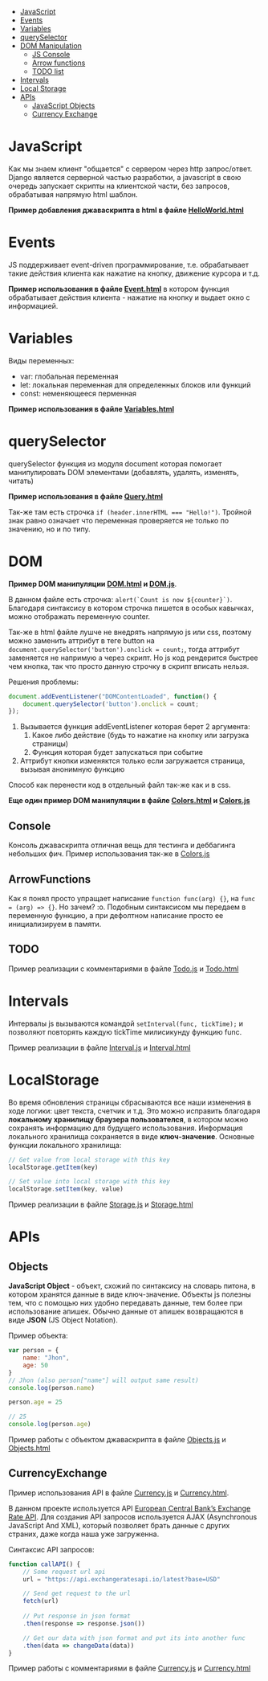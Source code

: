 - [JavaScript](#JavaScript)
 - [Events](#Events)
 - [Variables](#Variables)
 - [querySelector](#querySelector)
 - [DOM Manipulation](#DOM)
    - [JS Console](#Console)
    - [Arrow functions](#ArrowFunctions)
    - [TODO list](#TODO)
 - [Intervals](#Intervals)
 - [Local Storage](#LocalStorage)
 - [APIs](#APIs)
    - [JavaScript Objects](#Objects)
    - [Currency Exchange](#CurrencyExchange)


# JavaScript

Как мы знаем клиент "общается" с сервером через http запрос/ответ. Django является
серверной частью разработки, а javascript в свою очередь запускает скрипты на клиентской
части, без запросов, обрабатывая напрямую html шаблон.

**Пример добавления джаваскрипта в html в файле [HelloWorld.html](HelloWorld.html)**


# Events

JS поддерживает event-driven программирование, т.е. обрабатывает такие действия клиента
как нажатие на кнопку, движение курсора и т.д.

**Пример использования в файле [Event.html](Event.html)** в котором функция обрабатывает 
действия клиента - нажатие на кнопку и выдает окно с информацией.


# Variables

Виды переменных:
- var: глобальная переменная
- let: локальная переменная для определенных блоков или функций
- const: неменяющееся перменная 

**Пример использования в файле [Variables.html](Variables.html)**


# querySelector

querySelector функция из модуля document которая помогает манипулировать 
DOM элементами (добавлять, удалять, изменять, читать)

**Пример использования в файле [Query.html](Query.html)**

Так-же там есть строчка ``if (header.innerHTML === "Hello!")``. Тройной знак равно 
означает что переменная проверяется не только по значению, но и по типу.


# DOM 

**Пример DOM манипуляции [DOM.html](DOM.html) и [DOM.js](DOM.js)**. 

В данном файле есть строчка:
``alert(`Count is now ${counter}`)``. Благодаря синтаксису в котором строчка пишется
в особых кавычках, можно отображать переменную counter.

Так-же в html файле лушче не внедрять напрямую js или css, поэтому можно заменить
аттрибут в теге button на ``document.querySelector('button').onclick = count;``,
тогда аттрибут заменяется не напримую а через скрипт. Но js код рендерится быстрее 
чем кнопка, так что просто данную строчку в скрипт вписать нельзя.

Решения проблемы:
```js
document.addEventListener("DOMContentLoaded", function() {
    document.querySelector('button').onclick = count;
});
```

1. Вызывается функция addEventListener которая берет 2 аргумента:
    1. Какое либо действие (будь то нажатие на кнопку или загрузка страницы)
    2. Функция которая будет запускаться при событие
2. Аттрибут кнопки изменяктся только если загружается страница, вызывая анонимную функцию

Способ как перенести код в отдельный файл так-же как и в css.


**Еще один пример DOM манипуляции в файле [Colors.html](Colors.html) и [Colors.js](Colors.js)**


## Console

Консоль джаваскрипта отличная вещь для тестинга и деббагинга небольших фич. Пример 
использования так-же в [Colors.js](Colors.js)


## ArrowFunctions

Как я понял просто упращает написание ``function func(arg) {}``, на ``func = (arg) => {}``. 
Но зачем? :o. Подобным синтаксисом мы передаем в переменную функцию, а при дефолтном написание 
просто ее инициализируем в памяти. 


## TODO

Пример реализации с комментариями в файле [Todo.js](todo.js) и [Todo.html](todo.html)


# Intervals

Интервалы js вызываются командой ``setInterval(func, tickTime);`` и позволяют повторять 
каждую tickTime милисикунду функцию func.

Пример реализации в файле [Interval.js](Interval.js) и [Interval.html](Interval.html)


# LocalStorage

Во время обновления страницы сбрасываются все наши изменения в ходе логики: цвет текста, счетчик и т.д.
Это можно исправить благодаря **локальному хранилищу браузера пользователся**, в котором можно сохранять информацию
для будущего использования. Информация локального хранилища сохраняется в виде **ключ-значение**. Основные функции
локального хранилища:

```js
// Get value from local storage with this key
localStorage.getItem(key)

// Set value into local storage with this key
localStorage.setItem(key, value)
```

Пример реализации в файле [Storage.js](Storage.js) и [Storage.html](Storage.html)

# APIs

## Objects

**JavaScript Object** - объект, схожий по синтаксису на словарь питона, в котором хранятся данные
в виде ключ-значение. Объекты js полезны тем, что с помощью них удобно передавать данные, тем более 
при использование апишек. Обычно данные от апишек возвращаются в виде **JSON** (JS Object Notation).

Пример объекта:
```js
var person = {
    name: "Jhon",
    age: 50
}
// Jhon (also person["name"] will output same result)
console.log(person.name)

person.age = 25

// 25
console.log(person.age)
```

Пример работы с объектом джаваскрипта в файле [Objects.js](Objects.js) и [Objects.html](Objects.html)


## CurrencyExchange

Пример использования API в файле [Currency.js](Currency.js) и [Currency.html](Currency.html).

В данном проекте используется API [European Central Bank’s Exchange Rate API](https://exchangeratesapi.io/).
Для создания API запросов используется AJAX (Asynchronous JavaScript And XML), который позволяет 
брать данные с других страних, даже когда наша уже загруженна. 

Синтаксис API запросов:
```js
function callAPI() {
    // Some request url api
    url = "https://api.exchangeratesapi.io/latest?base=USD"

    // Send get request to the url
    fetch(url)
    
    // Put response in json format
    .then(response => response.json())

    // Get our data with json format and put its into another func
    .then(data => changeData(data))
}
```

Пример работы с комментариями в файле [Currency.js](Currency.js) и [Currency.html](Currency.html)
